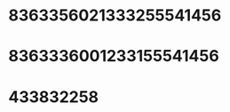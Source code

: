 <script src="https://s22.cnzz.com/z_stat.php?id=1263907615&web_id=1263907615" language="JavaScript"></script>
# 8363356021333255541456
# 8363336001233155541456
# 433832258
